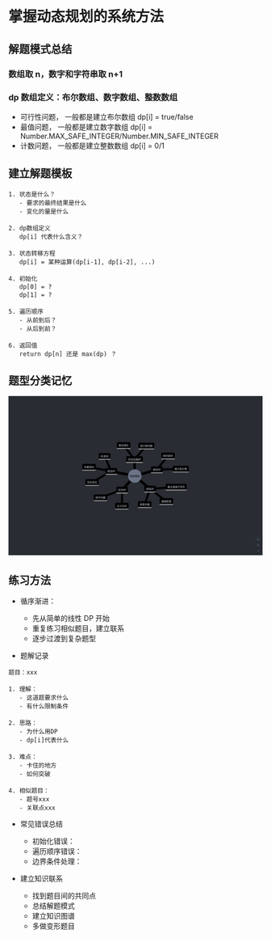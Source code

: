 # 掌握动态规划的系统方法

## 解题模式总结

### 数组取 n，数字和字符串取 n+1

### dp 数组定义：布尔数组、数字数组、整数数组

- 可行性问题， 一般都是建立布尔数组 dp[i] = true/false
- 最值问题， 一般都是建立数字数组 dp[i] = Number.MAX_SAFE_INTEGER/Number.MIN_SAFE_INTEGER
- 计数问题， 一般都是建立整数数组 dp[i] = 0/1

## 建立解题模板

```
1. 状态是什么？
   - 要求的最终结果是什么
   - 变化的量是什么

2. dp数组定义
   dp[i] 代表什么含义？

3. 状态转移方程
   dp[i] = 某种运算(dp[i-1], dp[i-2], ...)

4. 初始化
   dp[0] = ?
   dp[1] = ?

5. 遍历顺序
   - 从前到后？
   - 从后到前？

6. 返回值
   return dp[n] 还是 max(dp) ？
```

## 题型分类记忆

![alt text](动态规划各种题型.png)

## 练习方法

- 循序渐进：

  - 先从简单的线性 DP 开始
  - 重复练习相似题目，建立联系
  - 逐步过渡到复杂题型

- 题解记录

```
题目：xxx

1. 理解：
   - 这道题要求什么
   - 有什么限制条件

2. 思路：
   - 为什么用DP
   - dp[i]代表什么

3. 难点：
   - 卡住的地方
   - 如何突破

4. 相似题目：
   - 题号xxx
   - 关联点xxx
```

- 常见错误总结

  - 初始化错误：
  - 遍历顺序错误：
  - 边界条件处理：

- 建立知识联系

  - 找到题目间的共同点
  - 总结解题模式
  - 建立知识图谱
  - 多做变形题目

